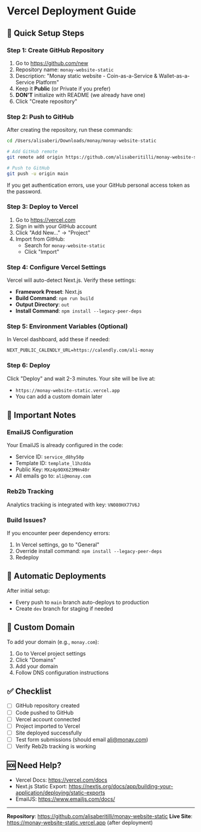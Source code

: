 # Vercel Deployment Guide

## 🚀 Quick Setup Steps

### Step 1: Create GitHub Repository

1. Go to https://github.com/new
2. Repository name: `monay-website-static`
3. Description: "Monay static website - Coin-as-a-Service & Wallet-as-a-Service Platform"
4. Keep it **Public** (or Private if you prefer)
5. **DON'T** initialize with README (we already have one)
6. Click "Create repository"

### Step 2: Push to GitHub

After creating the repository, run these commands:

```bash
cd /Users/alisaberi/Downloads/monay/monay-website-static

# Add GitHub remote
git remote add origin https://github.com/alisaberitilli/monay-website-static.git

# Push to GitHub
git push -u origin main
```

If you get authentication errors, use your GitHub personal access token as the password.

### Step 3: Deploy to Vercel

1. Go to https://vercel.com
2. Sign in with your GitHub account
3. Click "Add New..." → "Project"
4. Import from GitHub:
   - Search for `monay-website-static`
   - Click "Import"

### Step 4: Configure Vercel Settings

Vercel will auto-detect Next.js. Verify these settings:

- **Framework Preset**: Next.js
- **Build Command**: `npm run build`
- **Output Directory**: `out`
- **Install Command**: `npm install --legacy-peer-deps`

### Step 5: Environment Variables (Optional)

In Vercel dashboard, add these if needed:

```
NEXT_PUBLIC_CALENDLY_URL=https://calendly.com/ali-monay
```

### Step 6: Deploy

Click "Deploy" and wait 2-3 minutes. Your site will be live at:
- `https://monay-website-static.vercel.app`
- You can add a custom domain later

## 📝 Important Notes

### EmailJS Configuration
Your EmailJS is already configured in the code:
- Service ID: `service_d8hy50p`
- Template ID: `template_l1hzdda`
- Public Key: `MXz4p9OX623MHn40r`
- All emails go to: `ali@monay.com`

### Reb2b Tracking
Analytics tracking is integrated with key: `VN080HX77V6J`

### Build Issues?
If you encounter peer dependency errors:
1. In Vercel settings, go to "General"
2. Override install command: `npm install --legacy-peer-deps`
3. Redeploy

## 🔄 Automatic Deployments

After initial setup:
- Every push to `main` branch auto-deploys to production
- Create `dev` branch for staging if needed

## 🎯 Custom Domain

To add your domain (e.g., `monay.com`):
1. Go to Vercel project settings
2. Click "Domains"
3. Add your domain
4. Follow DNS configuration instructions

## ✅ Checklist

- [ ] GitHub repository created
- [ ] Code pushed to GitHub
- [ ] Vercel account connected
- [ ] Project imported to Vercel
- [ ] Site deployed successfully
- [ ] Test form submissions (should email ali@monay.com)
- [ ] Verify Reb2b tracking is working

## 🆘 Need Help?

- Vercel Docs: https://vercel.com/docs
- Next.js Static Export: https://nextjs.org/docs/app/building-your-application/deploying/static-exports
- EmailJS: https://www.emailjs.com/docs/

---

**Repository**: https://github.com/alisaberitilli/monay-website-static
**Live Site**: https://monay-website-static.vercel.app (after deployment)